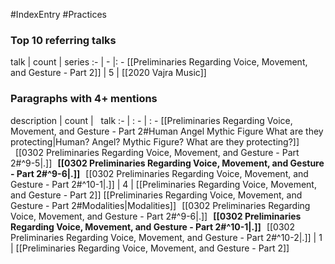 #IndexEntry #Practices

### Top 10 referring talks
talk | count | series
:- | - |: -
[[Preliminaries Regarding Voice, Movement, and Gesture - Part 2]] | 5 | [[2020 Vajra Music]]

### Paragraphs with 4+ mentions
description | count | &nbsp;&nbsp;talk
:- | : - | : -
[[Preliminaries Regarding Voice, Movement, and Gesture - Part 2#Human Angel Mythic Figure What are they protecting\|Human? Angel? Mythic Figure? What are they protecting?]] &nbsp;&nbsp;[[0302 Preliminaries Regarding Voice, Movement, and Gesture - Part 2#^9-5\|.]] &nbsp; **[[0302 Preliminaries Regarding Voice, Movement, and Gesture - Part 2#^9-6\|.]]** &nbsp; [[0302 Preliminaries Regarding Voice, Movement, and Gesture - Part 2#^10-1\|.]] | 4 | [[Preliminaries Regarding Voice, Movement, and Gesture - Part 2]]
[[Preliminaries Regarding Voice, Movement, and Gesture - Part 2#Modalities\|Modalities]] &nbsp;&nbsp;[[0302 Preliminaries Regarding Voice, Movement, and Gesture - Part 2#^9-6\|.]] &nbsp; **[[0302 Preliminaries Regarding Voice, Movement, and Gesture - Part 2#^10-1\|.]]** &nbsp; [[0302 Preliminaries Regarding Voice, Movement, and Gesture - Part 2#^10-2\|.]] | 1 | [[Preliminaries Regarding Voice, Movement, and Gesture - Part 2]]

